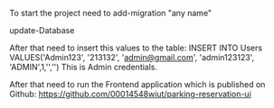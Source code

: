 To start the project need to 
add-migration "any name"

update-Database

After that need to insert this values to the table:
INSERT INTO Users VALUES('Admin123',	'213132',	'admin@gmail.com',	'admin123123',	'ADMIN',1,'','')
This is Admin credentials.

After that need to run the Frontend application which is published on Github:
https://github.com/00014548wiut/parking-reservation-ui
